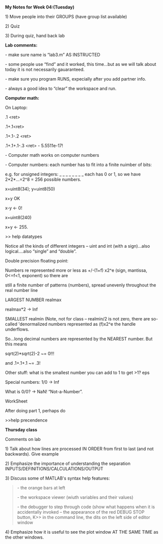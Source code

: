 **My Notes for Week 04:(Tuesday)**

1\) Move people into their GROUPS (have group list available)

2\) Quiz

3\) During quiz, hand back lab

**Lab comments:**

\- make sure name is “lab3.m” AS INSTRUCTED

\- some people use “find” and it worked, this time...but as we will talk
about today it is not necessarily gauaranteed.

\- make sure you program RUNS, expecially after you add partner info.

\- always a good idea to “clear” the workspace and run.

**Computer math:**

On Laptop:

.1 \<ret\>

.1+.1\<ret\>

.1+.1-.2 \<ret\>

.1+.1+.1-.3 \<ret\> - 5.5511e-17\!

\- Computer math works on computer numbers

\- Computer numbers: each number has to fit into a finite nuimber of
bits:

e.g. for unsigned integers: \_ \_ \_ \_ \_ \_ \_ \_ each has 0 or 1, so
we have 2\*2\*...=2^8 = 256 possible numbers.

x=uint8(34); y=uint8(50)

x+y OK

x-y \<- 0\!

x=uint8(240)

x+y \<- 255.

\>\> help datatypes

Notice all the kinds of different integers – uint and int (with a
sign)...also logical....also “single” and “double”.

Double precision floating point:

Numbers re represented more or less as +/-(1+f) x2^e (sign, mantissa,
0\<=f\<1, exponent) so there are

still a finite number of patterns (numbers), spread unevenly throughout
the real number line

LARGEST NUMBER realmax

realmax\*2 -\> Inf

SMALLEST realmin (Note, not for class – realmin/2 is not zero, there are
so-called 'denormalized numbers represented as (f)x2^e the handle
underflows.

So...long decimal numbers are represented by the NEAREST number. But
this means

sqrt(2)\*sqrt(2)-2 \~= 0\!\!\!

and .1+.1+.1 \~= .3\!

Other stuff: what is the smallest number you can add to 1 to get \>1?
eps

Special numbers: 1/0 -\> Inf

What is 0/0? -\> NaN\! “Not-a-Number”.

WorkSheet

After doing part 1, perhaps do

\>\>help precendence

**Thursday class**

Comments on lab

1\) Talk about how lines are processed IN ORDER from first to last (and
not backwards). Give example

2\) Emphasize the importance of understanding the separation
INPUTS/DEFINITIONS/CALCULATIONS/OUTPUT

3\) Discuss some of MATLAB's syntax help features:

> \- the orange bars at left
> 
> \- the workspace viewer (wiuth variables and their values)
> 
> \- the debugger to step through code (show what happens when it is
> accidentally invoked – the appearance of the red DEBUG STOP button,
> K\>\> in the command line, the dits on the left side of editor window

4\) Emphasize how it is useful to see the plot window AT THE SAME TIME
as the other windows.
